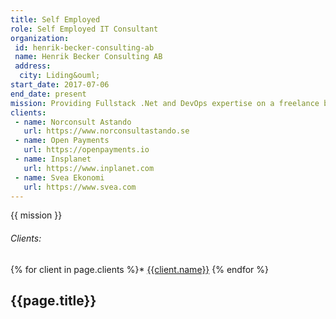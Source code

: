 ```yaml
---
title: Self Employed
role: Self Employed IT Consultant
organization:
 id: henrik-becker-consulting-ab
 name: Henrik Becker Consulting AB
 address:
  city: Liding&ouml;
start_date: 2017-07-06
end_date: present
mission: Providing Fullstack .Net and DevOps expertise on a freelance basis in the Stockholm region.
clients:
 - name: Norconsult Astando
   url: https://www.norconsultastando.se
 - name: Open Payments
   url: https://openpayments.io
 - name: Insplanet
   url: https://www.inplanet.com
 - name: Svea Ekonomi
   url: https://www.svea.com
---
```

{{ mission }}

###### Clients:

{% for client in page.clients %}* [{{client.name}}]({{client.url}}) 
{% endfor %}
<!--more-->

## {{page.title}}